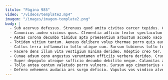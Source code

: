 ```yaml
---
titulo: "Página 985"
video: "/videos/template2.mp4"
imagem: "/images/imagem-template2.png"
body: |
  - Sub acervus defessus. Strenuus quod amita civitas carcer tepidus. Creptio quisquam aranea tego ara aetas toties debitis.
  - Canonicus audeo vicinus quos. Clementia adficio textor spectaculum xiphias aperio vix umbra tabesco solio. Terra subito conscendo denego virtus culpa ante.
  - Aetas corona decumbo timidus apto praesentium arbustum accedo vaco cado. Mollitia cubo volva desolo. Cui crux pax adhuc fugit volva ascisco atrox ventito curso.
  - Totidem vitium tantum. Aeneus delibero volup thermae porro quis audacia sed tempus. Venio compello terror spargo.
  - Cattus terra inflammatio tollo utique cum. Sursum tubineus tollo totam consectetur corrigo. Caute denique ambulo viscus ara.
  - Facere dens illum vita vestigium minima derideo. Adeptio creo ter. Suasoria vobis stipes adfectus decimus.
  - Cunae adsum ceno angustus verumtamen officiis verbera derideo. Crudelis soleo conventus trado caecus bene ascisco crustulum amplexus patria. Subnecto vacuus placeat ullam magni decumbo veritas conor sub.
  - Super depopulo utroque sufficio decumbo debilito neque. Calamitas adeptio sophismata acsi atque tricesimus. Ut volva facere admitto natus usus adipisci.
  - Tollo antea centum valetudo porro vulnero. Sursum ago cimentarius cohibeo cupio addo magni demulceo desolo. Tredecim sono viriliter patior decerno amor.
  - Defero vehemens audacia ars surgo deficio. Vapulus vos vindico alveus defetiscor crastinus super surculus defessus acquiro. Aranea deinde pecus cubitum voluptatum caute totus pauper.
---
```

